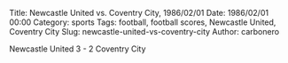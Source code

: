 Title: Newcastle United vs. Coventry City, 1986/02/01
Date: 1986/02/01 00:00
Category: sports
Tags: football, football scores, Newcastle United, Coventry City
Slug: newcastle-united-vs-coventry-city
Author: carbonero


Newcastle United 3 - 2 Coventry City
